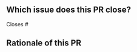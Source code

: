 ## Which issue does this PR close?

<!--
For any fixes and enhancements, we usually require an associated issue to be filed where clearly detailed your proposed changes and why they are necessary, which ensures we are aligned and reduces the risk of re-work.
-->

<!--
You can use GitHub syntax to link an issue to this PR, such as `Closes #1000`, which indicates this PR will close issue #1000.
-->

Closes #

## Rationale of this PR

<!--
A clear and concise description of the rationale of this change, to help our reviewers understand your intent and why it is necessary.

If this has already been detailed in the associated issue, please skip this section.
-->

